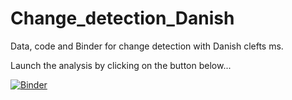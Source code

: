 # Change_detection_Danish
Data, code and Binder for change detection with Danish clefts ms.

Launch the analysis by clicking on the button below...

[![Binder](https://mybinder.org/badge_logo.svg)](https://mybinder.org/v2/gh/ajstewartlang/Change_detection_Danish/master?urlpath=rstudio)
